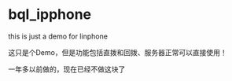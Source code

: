 # bql_ipphone
this is just a demo for linphone

这只是个Demo，但是功能包括直拨和回拨、服务器正常可以直接使用！

一年多以前做的，现在已经不做这块了
